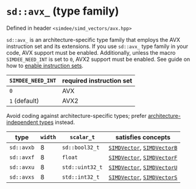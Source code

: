 # `sd::avx_` (type family)

Defined in header `<simdee/simd_vectors/avx.hpp>`

`sd::avx_` is an architecture-specific type family that employs the AVX instruction set and its extensions. If you use `sd::avx_` type family in your code, AVX support must be enabled. Additionally, unless the macro `SIMDEE_NEED_INT` is set to `0`, AVX2 support must be enabled. See guide on how to [enable instruction sets](../guides/config.md).

`SIMDEE_NEED_INT` | required instruction set
------------------|--------------------------
`0`               | AVX
`1` (default)     | AVX2

Avoid coding against architecture-specific types; prefer [architecture-independent types](vec8.md) instead.

type       | `width` | `scalar_t`      | satisfies concepts
-----------|---------|-----------------|----------------------------------------------------------------
`sd::avxb` | 8       | `sd::bool32_t`  | [`SIMDVector`](SIMDVector.md), [`SIMDVectorB`](SIMDVectorB.md)
`sd::avxf` | 8       | `float`         | [`SIMDVector`](SIMDVector.md), [`SIMDVectorF`](SIMDVectorF.md)
`sd::avxu` | 8       | `std::uint32_t` | [`SIMDVector`](SIMDVector.md), [`SIMDVectorU`](SIMDVectorU.md)
`sd::avxs` | 8       | `std::int32_t`  | [`SIMDVector`](SIMDVector.md), [`SIMDVectorS`](SIMDVectorS.md)

